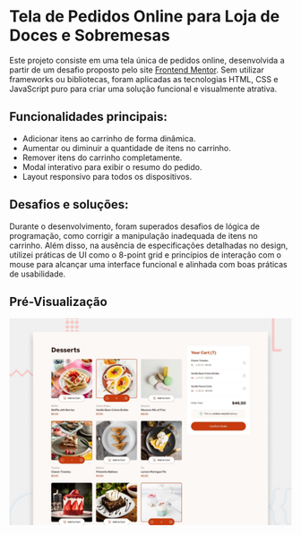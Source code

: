 # Tela de Pedidos Online para Loja de Doces e Sobremesas
Este projeto consiste em uma tela única de pedidos online, desenvolvida a partir de um desafio proposto pelo site [Frontend Mentor](https://www.frontendmentor.io/challenges/product-list-with-cart-5MmqLVAp_d). Sem utilizar frameworks ou bibliotecas, foram aplicadas as tecnologias HTML, CSS e JavaScript puro para criar uma solução funcional e visualmente atrativa.

## Funcionalidades principais:
- Adicionar itens ao carrinho de forma dinâmica.
- Aumentar ou diminuir a quantidade de itens no carrinho.
- Remover itens do carrinho completamente.
- Modal interativo para exibir o resumo do pedido.
- Layout responsivo para todos os dispositivos.

## Desafios e soluções:
Durante o desenvolvimento, foram superados desafios de lógica de programação, como corrigir a manipulação inadequada de itens no carrinho. Além disso, na ausência de especificações detalhadas no design, utilizei práticas de UI como o 8-point grid e princípios de interação com o mouse para alcançar uma interface funcional e alinhada com boas práticas de usabilidade.

## Pré-Visualização
![Imagem da Página de Doces e Sobremesas, mostrando opções de sobremesa e um carrinho com sobremesas adicionadas](./preview.jpg)
